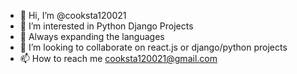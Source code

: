 - 👋 Hi, I’m @cooksta120021
- 👀 I’m interested in Python Django Projects
- 🌱 Always expanding the languages
- 💞️ I’m looking to collaborate on react.js or django/python projects
- 📫 How to reach me cooksta120021@gmail.com

<!---
cooksta120021/cooksta120021 is a ✨ special ✨ repository because its `README.md` (this file) appears on your GitHub profile.
You can click the Preview link to take a look at your changes.
--->
